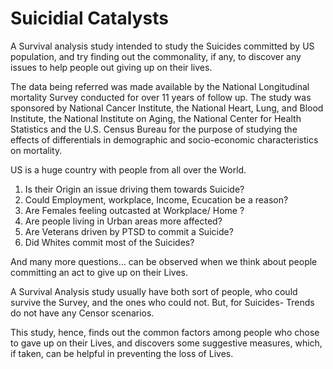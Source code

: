 # Suicidial Catalysts

A Survival analysis study intended to study the Suicides committed by US population, and try finding out the commonality, if any, to discover any issues to help people out giving up on their lives.

The data being referred was made available by the National Longitudinal mortality Survey conducted for over 11 years of follow up. The study was sponsored by National Cancer Institute, the National Heart, Lung, and Blood Institute, the National Institute on Aging, the National Center for Health Statistics and the U.S. Census Bureau for the purpose of studying the effects of differentials in demographic and socio-economic characteristics on mortality.

US is a huge country with people from all over the World. 
 1. Is their Origin an issue driving them towards Suicide?	
 2. Could Employment, workplace, Income, Ecucation be a reason?
 3. Are Females feeling outcasted at Workplace/ Home ?
 4. Are people living in Urban areas more affected?
 5. Are Veterans driven by PTSD to commit a Suicide?
 6. Did Whites commit most of the Suicides?

And many more questions... can be observed when we think about people committing an act to give up on their Lives.

A Survival Analysis study usually have both sort of people, who could survive the Survey, and the ones who could not.
But, for Suicides- Trends do not have any Censor scenarios.

This study, hence, finds out the common factors among people who chose to gave up on their Lives, and discovers some suggestive measures, which, if taken, can be helpful in preventing the loss of Lives.


